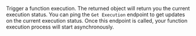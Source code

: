 Trigger a function execution.
The returned object will return you the current execution status.
You can ping the `Get Execution` endpoint to get updates on the current execution status.
Once this endpoint is called, your function execution process will start asynchronously.

